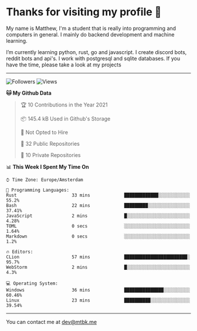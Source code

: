 # Thanks for visiting my profile 👋
My name is Matthew, I'm a student that is really into programming and computers in general. I mainly do backend development and machine learning.

I’m currently learning python, rust, go and javascript. I create discord bots, reddit bots and api's. I work with postgresql and sqlite databases. If you have the time, please take a look at my projects


---
![Followers](https://img.shields.io/github/followers/DankDumpster?style=social)
![Views](https://komarev.com/ghpvc/?username=DankDumpster&style=flat-square&color=green)
<!--START_SECTION:waka-->
**🐱 My Github Data** 

> 🏆 10 Contributions in the Year 2021
 > 
> 📦 145.4 kB Used in Github's Storage 
 > 
> 🚫 Not Opted to Hire
 > 
> 📜 32 Public Repositories 
 > 
> 🔑 10 Private Repositories  
 > 
📊 **This Week I Spent My Time On** 

```text
⌚︎ Time Zone: Europe/Amsterdam

💬 Programming Languages: 
Rust                     33 mins             █████████████░░░░░░░░░░░░   55.2% 
Bash                     22 mins             █████████░░░░░░░░░░░░░░░░   37.41% 
JavaScript               2 mins              █░░░░░░░░░░░░░░░░░░░░░░░░   4.28% 
TOML                     0 secs              ░░░░░░░░░░░░░░░░░░░░░░░░░   1.64% 
Markdown                 0 secs              ░░░░░░░░░░░░░░░░░░░░░░░░░   1.2%

🔥 Editors: 
CLion                    57 mins             ████████████████████████░   95.7% 
WebStorm                 2 mins              █░░░░░░░░░░░░░░░░░░░░░░░░   4.3%

💻 Operating System: 
Windows                  36 mins             ███████████████░░░░░░░░░░   60.46% 
Linux                    23 mins             ██████████░░░░░░░░░░░░░░░   39.54%

```


<!--END_SECTION:waka-->
-------

You can contact me at dev@mtbk.me
